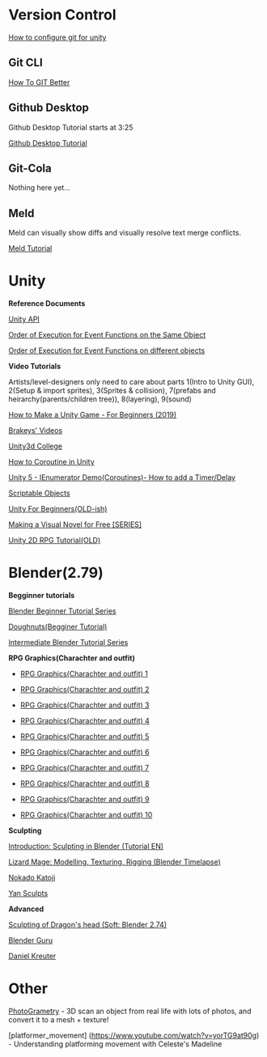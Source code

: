 # Version Control

[How to configure git for unity](https://sdsu-gco.github.io/How%20to%20configure%20git%20for%20unity.html#tool-configuration)

## Git CLI

[How To GIT Better](https://sdsu-gco.github.io/How%20to%20git%20better.html)

## Github Desktop

Github Desktop Tutorial starts at 3:25

[Github Desktop Tutorial](https://www.youtube.com/watch?v=qpXxcvS-g3g&feature=youtu.be&t=205)

## Git-Cola

Nothing here yet...

## Meld

Meld can visually show diffs and visually resolve text merge conflicts.

[Meld Tutorial](https://www.youtube.com/watch?v=rBep9HWsOHY)

# Unity

**Reference Documents**

[Unity API](https://docs.unity3d.com/ScriptReference/)

[Order of Execution for Event Functions on the Same Object](https://docs.unity3d.com/Manual/ExecutionOrder.html)

[Order of Execution for Event Functions on different objects](https://forum.unity.com/threads/onenable-before-awake.361429/)

**Video Tutorials**

Artists/level-designers only need to care about parts 1(Intro to Unity GUI), 2(Setup & import sprites), 3(Sprites & collision), 7(prefabs and heirarchy(parents/children tree)), 8(layering), 9(sound)

[How to Make a Unity Game - For Beginners (2019)](https://www.youtube.com/watch?v=BL2u_6sSvcM&list=PLB5_EOMkLx_WCGalAUeKXA1I-qQqYY_Sk)

[Brakeys' Videos](https://www.youtube.com/user/Brackeys/videos)

[Unity3d College](https://www.youtube.com/channel/UCX_b3NNQN5bzExm-22-NVVg/videos)

[How to Coroutine in Unity](https://www.youtube.com/watch?v=qolMYyq0nX0)

[Unity 5 - IEnumerator Demo(Coroutines)- How to add a Timer/Delay](https://www.youtube.com/watch?v=lrmNnwhOjgM)

[Scriptable Objects](https://learn.unity.com/tutorial/introduction-to-scriptable-objects?signup=true#5cf187b7edbc2a31a3b9b123)

[Unity For Beginners(OLD-ish)](https://www.youtube.com/watch?v=j48LtUkZRjU&list=PLPV2KyIb3jR5QFsefuO2RlAgWEz6EvVi6)

[Making a Visual Novel for Free \[SERIES\]](https://www.youtube.com/watch?v=nnxZVU0qe5I&list=PLGSox0FgA5B7mApF1vhbspLj5NpzKedU6)

[Unity 2D RPG Tutorial(OLD)](https://www.youtube.com/watch?v=NNpLsimyu3I&list=PL_4rJ_acBNMH3SExL3yIOzaqj5IP5CJLC)


# Blender(2.79)

**Begginner tutorials**

[Blender Beginner Tutorial Series](https://www.youtube.com/watch?v=d5luANNKuEc&list=PLs2aOcA-EaLNX5j2yxVQhEBpFgD3zDR9P&index=1)

[Doughnuts(Begginer Tutorial)](https://www.youtube.com/watch?v=JYj6e-72RDs)

[Intermediate Blender Tutorial Series](https://www.youtube.com/watch?v=yi87Dap_WOc&list=PLjEaoINr3zgHJVJF3T3CFUAZ6z11jKg6a)

**RPG Graphics(Charachter and outfit)**

- [RPG Graphics(Charachter and outfit) 1](https://youtu.be/aAO4C_8y0w8)
  
- [RPG Graphics(Charachter and outfit) 2](https://youtu.be/jp_SqjB0468)
  
- [RPG Graphics(Charachter and outfit) 3](https://youtu.be/nK2F-l8Wjbg)
  
- [RPG Graphics(Charachter and outfit) 4](https://youtu.be/gFf5eGCjUUg)
  
- [RPG Graphics(Charachter and outfit) 5](https://youtu.be/L3FJVQbnllc)
  
- [RPG Graphics(Charachter and outfit) 6](https://youtu.be/B_6xXNTB7dc)
  
- [RPG Graphics(Charachter and outfit) 7](https://youtu.be/rzau6SFcNOk)
  
- [RPG Graphics(Charachter and outfit) 8](https://youtu.be/NLYzM9jK1lA)
  
- [RPG Graphics(Charachter and outfit) 9](https://youtu.be/01gbRTk1Nbs)
  
- [RPG Graphics(Charachter and outfit) 10](https://youtu.be/4p5W9fShkCo)

**Sculpting**

[Introduction: Sculpting in Blender (Tutorial EN)](https://www.youtube.com/watch?v=tZnUgt659oI)

[Lizard Mage: Modelling, Texturing, Rigging (Blender Timelapse)](https://www.youtube.com/watch?v=6lqak2bFkpA)

[Nokado Katoji](https://www.youtube.com/channel/UC9oMeN2TPWsKveESiOFad3Q/videos)

[Yan Sculpts](https://www.youtube.com/channel/UCfjswDVU0XHyBN7UFG0Mi5Q/videos)

**Advanced**

[Sculpting of Dragon's head (Soft: Blender 2.74)](https://www.youtube.com/watch?v=LBtt6n0sah0)

[Blender Guru](https://www.youtube.com/user/AndrewPPrice/videos)

[Daniel Kreuter](https://www.youtube.com/user/MrLasla/videos)

# Other
[PhotoGrametry](https://www.youtube.com/watch?v=k4NTf0hMjtY) - 3D scan an object from real life with lots of photos, and convert it to a mesh + texture!

[platformer_movement] (https://www.youtube.com/watch?v=yorTG9at90g) - Understanding platforming movement with Celeste's Madeline